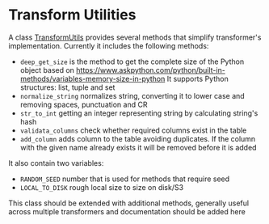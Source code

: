 # Transform Utilities

A class [TransformUtils](../src/data_processing/utils/transform_utils.py) provides several methods that simplify 
transformer's implementation. Currently it includes the following methods:
* `deep_get_size` is the method to get the complete size of the Python object based on
  https://www.askpython.com/python/built-in-methods/variables-memory-size-in-python
  It supports Python structures: list, tuple and set
* `normalize_string` normalizes string, converting it to lower case and removing spaces, punctuation and CR
* `str_to_int` getting an integer representing string by calculating string's hash
* `validata_columns` check whether required columns exist in the table
* `add_column` adds column to the table avoiding duplicates. If the column with the given name already exists it will 
be removed before it is added

It also contain two variables:
* `RANDOM_SEED` number that is used for methods that require seed
* `LOCAL_TO_DISK` rough local size to size on disk/S3

This class should be extended with additional methods, generally useful across multiple transformers and documentation 
should be added here 